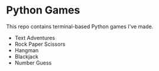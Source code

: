 # Python Games
This repo contains terminal-based Python games I've made.

- Text Adventures
- Rock Paper Scissors
- Hangman
- Blackjack
- Number Guess
